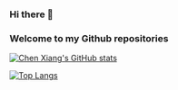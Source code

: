 ### Hi there 👋
### Welcome to my Github repositories

<!--
**chxiang93/chxiang93** is a ✨ _special_ ✨ repository because its `README.md` (this file) appears on your GitHub profile.

Here are some ideas to get you started:

- 🔭 I’m currently working on ...
- 🌱 I’m currently learning ...
- 👯 I’m looking to collaborate on ...
- 🤔 I’m looking for help with ...
- 💬 Ask me about ...
- 📫 How to reach me: ...
- 😄 Pronouns: ...
- ⚡ Fun fact: ...
-->
[![Chen Xiang's GitHub stats](https://github-readme-stats.vercel.app/api?username=chxiang93)](https://github.com/anuraghazra/github-readme-stats)

[![Top Langs](https://github-readme-stats.vercel.app/api/top-langs/?username=chxiang93&size_weight=0.5&count_weight=0.5)](https://github.com/anuraghazra/github-readme-stats)
